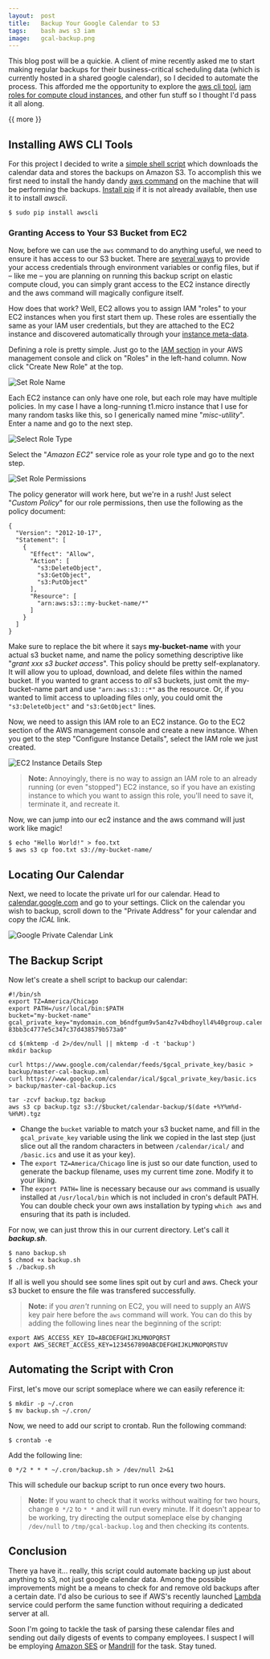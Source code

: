 ```yaml
---
layout:  post
title:   Backup Your Google Calendar to S3
tags:    bash aws s3 iam
image:   gcal-backup.png
---
```


This blog post will be a quickie.  A client of mine recently asked me to start making regular backups for their business-critical scheduling data (which is currently hosted in a shared google calendar), so I decided to automate the process.  This afforded me the opportunity to explore the [aws cli tool](http://docs.aws.amazon.com/cli/latest/reference/), [iam roles for compute cloud instances](http://docs.aws.amazon.com/AWSEC2/latest/UserGuide/iam-roles-for-amazon-ec2.html), and other fun stuff so I thought I'd pass it all along.

{{ more }}

## Installing AWS CLI Tools
For this project I decided to write a [simple shell script](https://gist.github.com/mikegreiling/a48e1d928bd81ba65cf4) which downloads the calendar data and stores the backups on Amazon S3.  To accomplish this we first need to install the handy dandy [aws command](http://docs.aws.amazon.com/cli/latest/reference/) on the machine that will be performing the backups.  [Install pip](https://pip.pypa.io/en/latest/installing.html) if it is not already available, then use it to install *awscli*.

	$ sudo pip install awscli


### Granting Access to Your S3 Bucket from EC2
Now, before we can use the `aws` command to do anything useful, we need to ensure it has access to our S3 bucket.  There are [several ways](https://github.com/aws/aws-cli#getting-started) to provide your access credentials through environment variables or config files, but if – like me – you are planning on running this backup script on elastic compute cloud, you can simply grant access to the EC2 instance directly and the aws command will magically configure itself.

How does that work?  Well, EC2 allows you to assign IAM "roles" to your EC2 instances when you first start them up.  These roles are essentially the same as your IAM user credentials, but they are attached to the EC2 instance and discovered automatically through your [instance meta-data](http://docs.aws.amazon.com/AWSEC2/latest/UserGuide/ec2-instance-metadata.html).

Defining a role is pretty simple.  Just go to the [IAM section](https://console.aws.amazon.com/iam/home) in your AWS management console and click on "Roles" in the left-hand column.  Now click "Create New Role" at the top.

![Set Role Name](/img/posts/aws-iam-role-name.jpg)

Each EC2 instance can only have one role, but each role may have multiple policies.  In my case I have a long-running t1.micro instance that I use for many random tasks like this, so I generically named mine "*misc-utility*". Enter a name and go to the next step.

![Select Role Type](/img/posts/aws-iam-role-type.jpg)

Select the "*Amazon EC2*" service role as your role type and go to the next step.

![Set Role Permissions](/img/posts/aws-iam-set-permissions.jpg)

The policy generator will work here, but we're in a rush!  Just select "*Custom Policy*" for our role permissions, then use the following as the policy document:

	{
	  "Version": "2012-10-17",
	  "Statement": [
	    {
	      "Effect": "Allow",
	      "Action": [
	        "s3:DeleteObject",
	        "s3:GetObject",
	        "s3:PutObject"
	      ],
	      "Resource": [
	        "arn:aws:s3:::my-bucket-name/*"
	      ]
	    }
	  ]
	}

Make sure to replace the bit where it says **my-bucket-name** with your actual s3 bucket name, and name the policy something descriptive like "*grant xxx s3 bucket access*".  This policy should be pretty self-explanatory.  It will allow you to upload, download, and delete files within the named bucket.  If you wanted to grant access to *all* s3 buckets, just omit the my-bucket-name part and use `"arn:aws:s3:::*"` as the resource.  Or, if you wanted to limit access to uploading files only, you could omit the `"s3:DeleteObject"` and `"s3:GetObject"` lines.

Now, we need to assign this IAM role to an EC2 instance.  Go to the EC2 section of the AWS management console and create a new instance.  When you get to the step "Configure Instance Details", select the IAM role we just created.

![EC2 Instance Details Step](/img/posts/aws-ec2-iam-role.jpg)

> **Note:** Annoyingly, there is no way to assign an IAM role to an already running (or even "stopped") EC2 instance, so if you have an existing instance to which you want to assign this role, you'll need to save it, terminate it, and recreate it.

Now, we can jump into our ec2 instance and the aws command will just work like magic!

	$ echo "Hello World!" > foo.txt
	$ aws s3 cp foo.txt s3://my-bucket-name/

## Locating Our Calendar

Next, we need to locate the private url for our calendar.  Head to [calendar.google.com](http://calendar.google.com/) and go to your settings.  Click on the calendar you wish to backup, scroll down to the "Private Address" for your calendar and copy the *ICAL* link.

![Google Private Calendar Link](/img/posts/gcal-backup.jpg)

## The Backup Script

Now let's create a shell script to backup our calendar:

	#!/bin/sh
	export TZ=America/Chicago	
	export PATH=/usr/local/bin:$PATH
	bucket="my-bucket-name"
	gcal_private_key="mydomain.com_b6ndfgum9v5an4z7v4bdhoyll4%40group.calendar.google.com/private-83bb3c4777e5c347c37d438579b573a0"
	
	cd $(mktemp -d 2>/dev/null || mktemp -d -t 'backup')
	mkdir backup

	curl https://www.google.com/calendar/feeds/$gcal_private_key/basic > backup/master-cal-backup.xml
	curl https://www.google.com/calendar/ical/$gcal_private_key/basic.ics > backup/master-cal-backup.ics
	
	tar -zcvf backup.tgz backup
	aws s3 cp backup.tgz s3://$bucket/calendar-backup/$(date +%Y%m%d-%H%M).tgz

* Change the `bucket` variable to match your s3 bucket name, and fill in the `gcal_private_key` variable using the link we copied in the last step (just slice out all the random characters in between `/calendar/ical/` and `/basic.ics` and use it as your key).
* The `export TZ=America/Chicago` line is just so our date function, used to generate the backup filename, uses my current time zone.  Modify it to your liking.
* The `export PATH=` line is necessary because our `aws` command is usually installed at `/usr/local/bin` which is not included in cron's default PATH.  You can double check your own aws installation by typing `which aws` and ensuring that its path is included.

For now, we can just throw this in our current directory.  Let's call it _**backup.sh**_.

	$ nano backup.sh
	$ chmod +x backup.sh
	$ ./backup.sh

If all is well you should see some lines spit out by curl and aws.  Check your s3 bucket to ensure the file was transfered successfully.

> **Note:** if you *aren't* running on EC2, you will need to supply an AWS key pair here before the `aws` command will work.  You can do this by adding the following lines near the beginning of the script:

    export AWS_ACCESS_KEY_ID=ABCDEFGHIJKLMNOPQRST
    export AWS_SECRET_ACCESS_KEY=1234567890ABCDEFGHIJKLMNOPQRSTUV

## Automating the Script with Cron

First, let's move our script someplace where we can easily reference it:

	$ mkdir -p ~/.cron
	$ mv backup.sh ~/.cron/

Now, we need to add our script to crontab.  Run the following command:

	$ crontab -e

Add the following line:

	0 */2 * * * ~/.cron/backup.sh > /dev/null 2>&1

This will schedule our backup script to run once every two hours.

> **Note:** If you want to check that it works without waiting for two hours, change `0 */2` to `* *` and it will run every minute.  If it doesn't appear to be working, try directing the output someplace else by changing `/dev/null` to `/tmp/gcal-backup.log` and then checking its contents.

## Conclusion

There ya have it... really, this script could automate backing up just about anything to s3, not just google calendar data.  Among the possible improvements might be a means to check for and remove old backups after a certain date.  I'd also be curious to see if AWS's recently launched [Lambda](http://aws.amazon.com/lambda/) service could perform the same function without requiring a dedicated server at all.

Soon I'm going to tackle the task of parsing these calendar files and sending out daily digests of events to company employees.  I suspect I will be employing [Amazon SES](http://aws.amazon.com/ses/) or [Mandrill](http://mandrill.com) for the task.  Stay tuned.
